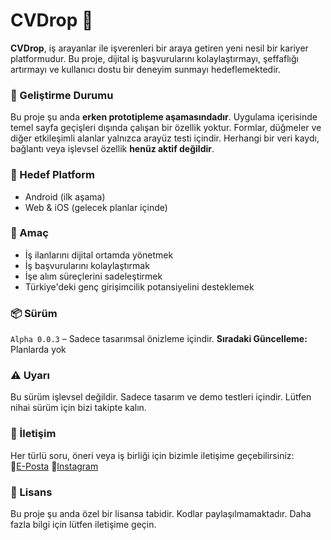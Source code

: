# CVDrop 💼

**CVDrop**, iş arayanlar ile işverenleri bir araya getiren yeni nesil bir kariyer platformudur. Bu proje, dijital iş başvurularını kolaylaştırmayı, şeffaflığı artırmayı ve kullanıcı dostu bir deneyim sunmayı hedeflemektedir.

### 🚧 Geliştirme Durumu
Bu proje şu anda **erken prototipleme aşamasındadır**. Uygulama içerisinde temel sayfa geçişleri dışında çalışan bir özellik yoktur. Formlar, düğmeler ve diğer etkileşimli alanlar yalnızca arayüz testi içindir. Herhangi bir veri kaydı, bağlantı veya işlevsel özellik **henüz aktif değildir**.

### 📱 Hedef Platform
- Android (ilk aşama)
- Web & iOS (gelecek planlar içinde)

### 🧪 Amaç
- İş ilanlarını dijital ortamda yönetmek  
- İş başvurularını kolaylaştırmak  
- İşe alım süreçlerini sadeleştirmek  
- Türkiye'deki genç girişimcilik potansiyelini desteklemek

### 📦 Sürüm
`Alpha 0.0.3` – Sadece tasarımsal önizleme içindir.
**Sıradaki Güncelleme:** Planlarda yok

### ⚠️ Uyarı
Bu sürüm işlevsel değildir. Sadece tasarım ve demo testleri içindir. Lütfen nihai sürüm için bizi takipte kalın.

### 📩 İletişim
Her türlü soru, öneri veya iş birliği için bizimle iletişime geçebilirsiniz:  
📧[E-Posta]
📸[Instagram]

### 📄 Lisans
Bu proje şu anda özel bir lisansa tabidir. Kodlar paylaşılmamaktadır. Daha fazla bilgi için lütfen iletişime geçin.

[E-Posta]: mailto:cvdropnet@gmail.com
[Instagram]: https://www.instagram.com/cvdropnet
